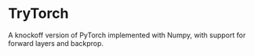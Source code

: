 # TryTorch
A knockoff version of PyTorch implemented with Numpy, with support for forward layers and backprop.
